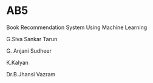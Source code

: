 # AB5
Book Recommendation System Using Machine Learning



G.Siva Sankar Tarun

G. Anjani Sudheer

K.Kalyan

Dr.B.Jhansi Vazram
